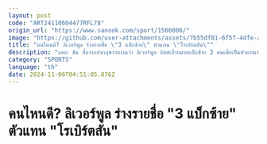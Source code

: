```yaml
---
layout: post
code: "ART24110604477RFL78"
origin_url: "https://www.sanook.com/sport/1566006/"
image: "https://github.com/user-attachments/assets/7b55df01-6f5f-4dfe-a5ab-ae7f7e9dbf1e"
title: "คนไหนดี? ลิเวอร์พูล ร่างรายชื่อ \"3 แบ็กซ้าย\" ตัวแทน \"โรเบิร์ตสัน\""
description: "เดอะ ซัน สื่อจากอังกฤษรายงานว่า ลิเวอร์พูล ลิสต์เป้าหมายแบ็กซ้าย 3 คนเพื่อเป็นตัวแทนระยะยาวของ แอนดรูว์ โรเบิร์ตสัน แล้ว"
category: "SPORTS"
language: "th"
date: 2024-11-06T04:51:05.876Z
---
```


# คนไหนดี? ลิเวอร์พูล ร่างรายชื่อ "3 แบ็กซ้าย" ตัวแทน "โรเบิร์ตสัน"